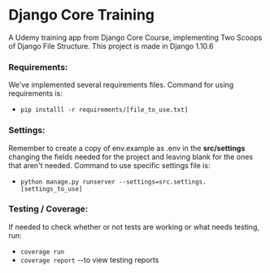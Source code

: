 # Django Core Training
A Udemy training app from Django Core Course, implementing Two Scoops of Django File Structure. This project is made in Django 1.10.6

### Requirements:
We've implemented several requirements files. Command for using requirements is:
* `pip installl -r requirements/[file_to_use.txt]`

### Settings:
Remember to create a copy of env.example as .env in the **src/settings** changing the fields needed for the project and leaving blank for the ones that aren't needed.
Command to use specific settings file is:
* `python manage.py runserver --settings=src.settings.[settings_to_use]`

### Testing / Coverage:
If needed to check whether or not tests are working or what needs testing, run:
* `coverage run`
* `coverage report` --to view testing reports
